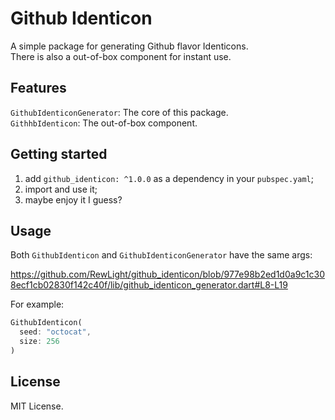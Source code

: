 # Github Identicon

A simple package for generating Github flavor Identicons.  
There is also a out-of-box component for instant use.

## Features

`GithubIdenticonGenerator`: The core of this package.  
`GithhbIdenticon`: The out-of-box component.  

## Getting started

1. add `github_identicon: ^1.0.0` as a dependency in your `pubspec.yaml`;  
2. import and use it;
3. maybe enjoy it I guess?

## Usage

Both `GithubIdenticon` and `GithubIdenticonGenerator` have the same args:  

https://github.com/RewLight/github_identicon/blob/977e98b2ed1d0a9c1c308ecf1cb02830f142c40f/lib/github_identicon_generator.dart#L8-L19  

For example:  
```dart
GithubIdenticon(
  seed: "octocat",
  size: 256
)
```  

## License

MIT License.  
